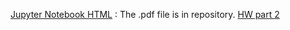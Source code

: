 
 [Jupyter Notebook  HTML](IE_423_Project_Part_1_final.html) : The .pdf file is in repository.
[HW part 2](https://bu-ie-423.github.io/fall-23-sinanparlar/IE_423_Project_Part2_final.html) 
